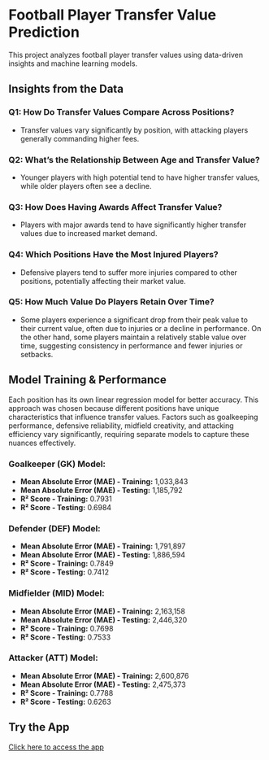 # Football Player Transfer Value Prediction

This project analyzes football player transfer values using data-driven insights and machine learning models.

## Insights from the Data

### Q1: How Do Transfer Values Compare Across Positions?
- Transfer values vary significantly by position, with attacking players generally commanding higher fees.

### Q2: What’s the Relationship Between Age and Transfer Value?
- Younger players with high potential tend to have higher transfer values, while older players often see a decline.

### Q3: How Does Having Awards Affect Transfer Value?
- Players with major awards tend to have significantly higher transfer values due to increased market demand.

### Q4: Which Positions Have the Most Injured Players?
- Defensive players tend to suffer more injuries compared to other positions, potentially affecting their market value.

### Q5: How Much Value Do Players Retain Over Time?
- Some players experience a significant drop from their peak value to their current value, often due to injuries or a decline in performance. On the other hand, some players maintain a relatively stable value over time, suggesting consistency in performance and fewer injuries or setbacks.

## Model Training & Performance

Each position has its own linear regression model for better accuracy. This approach was chosen because different positions have unique characteristics that influence transfer values. Factors such as goalkeeping performance, defensive reliability, midfield creativity, and attacking efficiency vary significantly, requiring separate models to capture these nuances effectively.

### Goalkeeper (GK) Model:
- **Mean Absolute Error (MAE) - Training:** 1,033,843
- **Mean Absolute Error (MAE) - Testing:** 1,185,792
- **R² Score - Training:** 0.7931
- **R² Score - Testing:** 0.6984

### Defender (DEF) Model:
- **Mean Absolute Error (MAE) - Training:** 1,791,897
- **Mean Absolute Error (MAE) - Testing:** 1,886,594
- **R² Score - Training:** 0.7849
- **R² Score - Testing:** 0.7412

### Midfielder (MID) Model:
- **Mean Absolute Error (MAE) - Training:** 2,163,158
- **Mean Absolute Error (MAE) - Testing:** 2,446,320
- **R² Score - Training:** 0.7698
- **R² Score - Testing:** 0.7533

### Attacker (ATT) Model:
- **Mean Absolute Error (MAE) - Training:** 2,600,876
- **Mean Absolute Error (MAE) - Testing:** 2,475,373
- **R² Score - Training:** 0.7788
- **R² Score - Testing:** 0.6263

## Try the App
[Click here to access the app](https://football-player-price-predictor.streamlit.app)  <!-- Replace # with your app link -->
